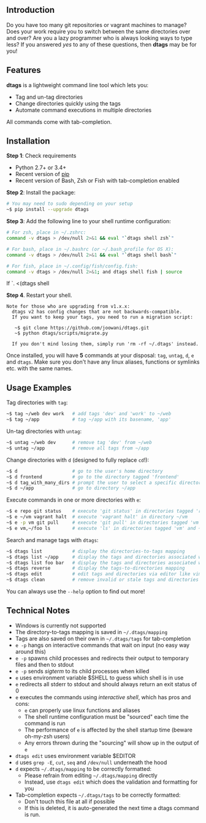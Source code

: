 ## Introduction

Do you have too many git repositories or vagrant machines to manage? Does your 
work require you to switch between the same directories over and over? Are you 
a lazy programmer who is always looking ways to type less? If you answered *yes* 
to any of these questions, then **dtags** may be for you!

## Features

**dtags** is a lightweight command line tool which lets you:

* Tag and un-tag directories
* Change directories quickly using the tags
* Automate command executions in multiple directories

All commands come with tab-completion.

## Installation

**Step 1**: Check requirements

* Python 2.7+ or 3.4+ 
* Recent version of [pip](https://pip.pypa.io) 
* Recent version of Bash, Zsh or Fish with tab-completion enabled

**Step 2**: Install the package:
```bash
# You may need to sudo depending on your setup
~$ pip install --upgrade dtags
```

**Step 3**: Add the following line to your shell runtime configuration:

```bash
# For zsh, place in ~/.zshrc:
command -v dtags > /dev/null 2>&1 && eval "`dtags shell zsh`"

# For bash, place in ~/.bashrc (or ~/.bash_profile for OS X):
command -v dtags > /dev/null 2>&1 && eval "`dtags shell bash`"

# For fish, place in ~/.config/fish/config.fish:
command -v dtags > /dev/null 2>&1; and dtags shell fish | source
```
If `. <(dtags shell 


**Step 4**. Restart your shell.

    Note for those who are upgrading from v1.x.x:
      dtags v2 has config changes that are not backwards-compatible.
      If you want to keep your tags, you need to run a migration script:
      
       ~$ git clone https://github.com/joowani/dtags.git
       ~$ python dtags/scripts/migrate.py
       
      If you don't mind losing them, simply run 'rm -rf ~/.dtags' instead.


Once installed, you will have **5** commands at your disposal: `tag`, `untag`, 
`d`, `e` and `dtags`. Make sure you don't have any linux aliases, functions or 
symlinks etc. with the same names.

## Usage Examples

Tag directories with `tag`:
```bash
~$ tag ~/web dev work   # add tags 'dev' and 'work' to ~/web
~$ tag ~/app            # tag ~/app with its basename, 'app'
```

Un-tag directories with `untag`:
```bash
~$ untag ~/web dev      # remove tag 'dev' from ~/web
~$ untag ~/app          # remove all tags from ~/app 
```

Change directories with `d` (designed to fully replace `cd`!):
```bash
~$ d                    # go to the user's home directory 
~$ d frontend           # go to the directory tagged 'frontend'
~$ d tag_with_many_dirs # prompt the user to select a specific directory         
~$ d ~/app              # go to directory ~/app
```

Execute commands in one or more directories with `e`:
```bash
~$ e repo git status    # execute 'git status' in directories tagged 'repo'
~$ e ~/vm vagrant halt  # execute 'vagrant halt' in directory ~/vm
~$ e -p vm git pull     # execute 'git pull' in directories tagged 'vm' in parallel
~$ e vm,~/foo ls        # execute 'ls' in directories tagged 'vm' and ~/foo
```

Search and manage tags with `dtags`:
```bash
~$ dtags list 		    # display the directories-to-tags mapping
~$ dtags list ~/app     # display the tags and directories associated with ~/app
~$ dtags list foo bar   # display the tags and directories associated with 'foo' or 'bar'
~$ dtags reverse        # display the tags-to-directories mapping
~$ dtags edit           # edit tags and directories via editor like vim
~$ dtags clean          # remove invalid or stale tags and directories
```

You can always use the `--help` option to find out more!

## Technical Notes

* Windows is currently not supported
* The directory-to-tags mapping is saved in `~/.dtags/mapping`
* Tags are also saved on their own in `~/.dtags/tags` for tab-completion
* `e -p` hangs on interactive commands that wait on input (no easy way around this)
* `e -p` spawns child processes and redirects their output to temporary files and then to stdout
* `e -p` sends *sigterm* to its child processes when killed
* `e` uses environment variable $SHELL to guess which shell is in use
* `e` redirects all stderr to stdout and should always return an exit status of 0
* `e` executes the commands using *interactive shell*, which has pros and cons:
    * `e` can properly use linux functions and aliases
    * The shell runtime configuration must be "sourced" each time the command is run
    * The performance of `e` is affected by the shell startup time (beware oh-my-zsh users)
    * Any errors thrown during the "sourcing" will show up in the output of `e`
* `dtags edit` uses environment variable $EDITOR
* `d` uses `grep -E`, `cut`, `seq` and `/dev/null` underneath the hood
* `d` expects `~/.dtags/mapping` to be correctly formatted:
    *  Please refrain from editing `~/.dtags/mapping` directly
    *  Instead, use `dtags edit` which does the validation and formatting for you
* Tab-completion expects `~/.dtags/tags` to be correctly formatted:
    * Don't touch this file at all if possible
    * If this is deleted, it is auto-generated the next time a dtags command is run.
